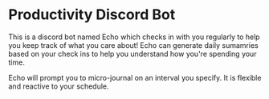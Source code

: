 # Productivity Discord Bot

This is a discord bot named Echo which checks in with you regularly to help you keep track of what you care about! Echo can generate daily sumamries based on your check ins to help you understand how you're spending your time.

Echo will prompt you to micro-journal on an interval you specify. It is flexible and reactive to your schedule.
